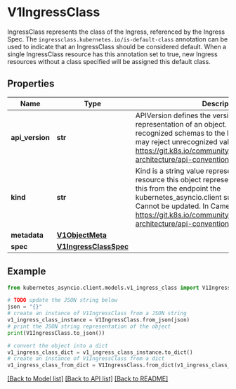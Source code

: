 # V1IngressClass

IngressClass represents the class of the Ingress, referenced by the Ingress Spec. The `ingressclass.kubernetes.io/is-default-class` annotation can be used to indicate that an IngressClass should be considered default. When a single IngressClass resource has this annotation set to true, new Ingress resources without a class specified will be assigned this default class.

## Properties

Name | Type | Description | Notes
------------ | ------------- | ------------- | -------------
**api_version** | **str** | APIVersion defines the versioned schema of this representation of an object. Servers should convert recognized schemas to the latest internal value, and may reject unrecognized values. More info: https://git.k8s.io/community/contributors/devel/sig-architecture/api-conventions.md#resources | [optional] 
**kind** | **str** | Kind is a string value representing the REST resource this object represents. Servers may infer this from the endpoint the kubernetes_asyncio.client submits requests to. Cannot be updated. In CamelCase. More info: https://git.k8s.io/community/contributors/devel/sig-architecture/api-conventions.md#types-kinds | [optional] 
**metadata** | [**V1ObjectMeta**](V1ObjectMeta.md) |  | [optional] 
**spec** | [**V1IngressClassSpec**](V1IngressClassSpec.md) |  | [optional] 

## Example

```python
from kubernetes_asyncio.client.models.v1_ingress_class import V1IngressClass

# TODO update the JSON string below
json = "{}"
# create an instance of V1IngressClass from a JSON string
v1_ingress_class_instance = V1IngressClass.from_json(json)
# print the JSON string representation of the object
print(V1IngressClass.to_json())

# convert the object into a dict
v1_ingress_class_dict = v1_ingress_class_instance.to_dict()
# create an instance of V1IngressClass from a dict
v1_ingress_class_from_dict = V1IngressClass.from_dict(v1_ingress_class_dict)
```
[[Back to Model list]](../README.md#documentation-for-models) [[Back to API list]](../README.md#documentation-for-api-endpoints) [[Back to README]](../README.md)


